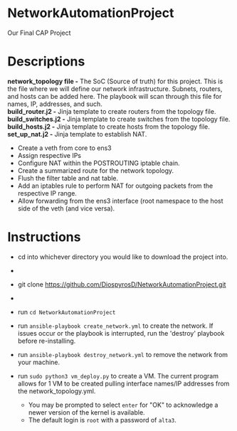 # NetworkAutomationProject
Our Final CAP Project

# Descriptions
**network_topology file -** The SoC (Source of truth) for this project. This is the file where we will define our network infrastructure. Subnets, routers, and hosts can be added here. The playbook will scan through this file for names, IP, addresses, and such.\
**build_router.j2 -** Jinja template to create routers from the topology file.\
**build_switches.j2 -** Jinja template to create switches from the topology file.\
**build_hosts.j2 -** Jinja template to create hosts from the topology file.\
**set_up_nat.j2 -** Jinja template to establish NAT.
  * Create a veth from core to ens3
  * Assign respective IPs
  * Configure NAT within the POSTROUTING iptable chain.
  * Create a summarized route for the network topology.
  * Flush the filter table and nat table.
  * Add an iptables rule to perform NAT for outgoing packets from the respective IP range.
  * Allow forwarding from the ens3 interface (root namespace to the host side of the veth (and vice versa).

# Instructions
- cd into whichever directory you would like to download the project into.
- ```shell
- git clone https://github.com/DiospyrosD/NetworkAutomationProject.git
- ```
- run `cd NetworkAutomationProject`
- run `ansible-playbook create_network.yml` to create the network. If issues occur or the playbook is interrupted, run the 'destroy' playbook before re-installing.
- run `ansible-playbook destroy_network.yml` to remove the network from your machine.

- run `sudo python3 vm_deploy.py` to create a VM. The current program allows for 1 VM to be created pulling interface names/IP addresses from the network_topology.yml.
  * You may be prompted to select `enter` for "OK" to acknowledge a newer version of the kernel is available.
  * The default login is `root` with a password of `alta3`.
